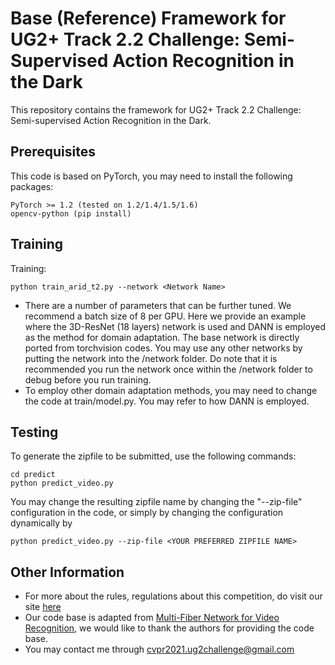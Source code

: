 # Base (Reference) Framework for UG2+ Track 2.2 Challenge: Semi-Supervised Action Recognition in the Dark

This repository contains the framework for UG2+ Track 2.2 Challenge: Semi-supervised Action Recognition in the Dark.

## Prerequisites

This code is based on PyTorch, you may need to install the following packages:
```
PyTorch >= 1.2 (tested on 1.2/1.4/1.5/1.6)
opencv-python (pip install)
```

## Training

Training:
```
python train_arid_t2.py --network <Network Name>
```
- There are a number of parameters that can be further tuned. We recommend a batch size of 8 per GPU. Here we provide an example where the 3D-ResNet (18 layers) network is used and DANN is employed as the method for domain adaptation. The base network is directly ported from torchvision codes. You may use any other networks by putting the network into the /network folder. Do note that it is recommended you run the network once within the /network folder to debug before you run training.
- To employ other domain adaptation methods, you may need to change the code at train/model.py. You may refer to how DANN is employed.

## Testing

To generate the zipfile to be submitted, use the following commands:
```
cd predict
python predict_video.py
```
You may change the resulting zipfile name by changing the "--zip-file" configuration in the code, or simply by changing the configuration dynamically by
```
python predict_video.py --zip-file <YOUR PREFERRED ZIPFILE NAME>
```

## Other Information

- For more about the rules, regulations about this competition, do visit our site [here](http://cvpr2021.ug2challenge.org/track2.html)
- Our code base is adapted from [Multi-Fiber Network for Video Recognition](https://github.com/cypw/PyTorch-MFNet), we would like to thank the authors for providing the code base.
- You may contact me through cvpr2021.ug2challenge@gmail.com


